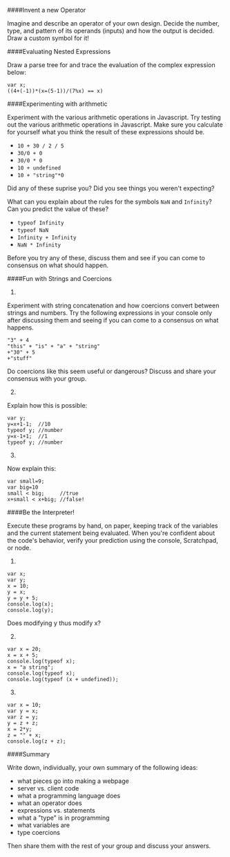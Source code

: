 
####Invent a new Operator

Imagine and describe an operator of your own design.  Decide the number, type, and pattern of its operands (inputs) and how the output is decided.  Draw a custom symbol for it!


####Evaluating Nested Expressions

Draw a parse tree for and trace the evaluation of the complex expression below:

```
var x;
((4+(-1))*(x=(5-1))/(7%x) == x)
```

####Experimenting with arithmetic

Experiment with the various arithmetic operations in Javascript. Try testing out the various arithmetic operations in Javascript. Make sure you calculate for yourself what you think the result of these expressions should be.

-   `10 + 30 / 2 / 5`
-   `30/0 + 0`
-   `30/0 * 0`
-   `10 + undefined`
-   `10 + "string"*0`

Did any of these suprise you? Did you see things you weren't expecting? 

What can you explain about the rules for the symbols `NaN` and `Infinity`? Can you predict the value of these?

-   `typeof Infinity`
-   `typeof NaN`
-   `Infinity + Infinity`
-   `NaN * Infinity`

Before you try any of these, discuss them and see if you can come to consensus on what should happen.

####Fun with Strings and Coercions

1. 

Experiment with string concatenation and how coercions convert between strings and numbers. Try the following expressions in your console only after discussing them and seeing if you can come to a consensus on what happens.

```
"3" + 4
"this" + "is" + "a" + "string"
+"30" + 5
+"stuff"
```

Do coercions like this seem useful or dangerous? Discuss and share your consensus with your group.

2.

Explain how this is possible:

```
var y;
y=x+1-1;  //10
typeof y; //number
y=x-1+1;  //1
typeof y; //number
```

3.

Now explain this:

```
var small=9;
var big=10
small < big;     //true
x+small < x+big; //false!
```

####Be the Interpreter!

Execute these programs by hand, on paper, keeping track of the variables and the current statement being evaluated.  When you're confident about the code's behavior, verify your prediction using the console, Scratchpad, or node.

1.

```
var x;
var y;
x = 10;
y = x;
y = y + 5;
console.log(x);
console.log(y);
```
Does modifying y thus modify x?

2.

```
var x = 20;
x = x + 5;
console.log(typeof x);
x = "a string";
console.log(typeof x);
console.log(typeof (x + undefined));
```

3.

```
var x = 10;
var y = x;
var z = y;
y = z + z;
x = 2*y;
z = "" + x;
console.log(z + z);
```


####Summary

Write down, individually, your own summary of the following ideas:

-   what pieces go into making a webpage
-   server vs. client code
-   what a programming language does
-	what an operator does
-   expressions vs. statements
-   what a "type" is in programming
-   what variables are
-   type coercions

Then share them with the rest of your group and discuss your answers.
